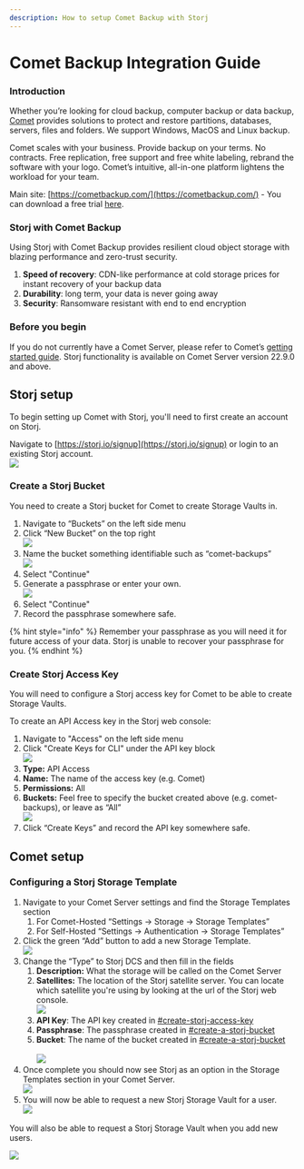 ```yaml
---
description: How to setup Comet Backup with Storj
---
```


# Comet Backup Integration Guide

### Introduction

Whether you’re looking for cloud backup, computer backup or data backup, [Comet](https://cometbackup.com/) provides solutions to protect and restore partitions, databases, servers, files and folders. We support Windows, MacOS and Linux backup.

Comet scales with your business. Provide backup on your terms. No contracts. Free replication, free support and free white labeling, rebrand the software with your logo. Comet’s intuitive, all-in-one platform lightens the workload for your team.

Main site: [https://cometbackup.com/](https://cometbackup.com/) - You can download a free trial [here](https://cometbackup.com/signup).

### Storj with Comet Backup

Using Storj with Comet Backup provides resilient cloud object storage with blazing performance and zero-trust security.

1. **Speed of recovery**: CDN-like performance at cold storage prices for instant recovery of your backup data
2. **Durability**: long term, your data is never going away
3. **Security**: Ransomware resistant with end to end encryption

### Before you begin&#x20;

If you do not currently have a Comet Server, please refer to Comet’s [getting started guide](https://docs.cometbackup.com/latest/). Storj functionality is available on Comet Server version 22.9.0 and above.&#x20;

## Storj setup

To begin setting up Comet with Storj, you'll need to first create an account on Storj.

Navigate to [https://storj.io/signup](https://storj.io/signup) or login to an existing Storj account.\
![](<../.gitbook/assets/image (8).png>)

### Create a Storj Bucket

&#x20;You need to create a Storj bucket for Comet to create Storage Vaults in.&#x20;

1. Navigate to “Buckets” on the left side menu
2. Click “New Bucket” on the top right\
   ![](<../.gitbook/assets/image (4).png>)
3. Name the bucket something identifiable such as “comet-backups”\
   ![](<../.gitbook/assets/image (6).png>)
4. Select "Continue"
5. Generate a passphrase or enter your own.\
   ![](<../.gitbook/assets/image (9).png>)
6. Select "Continue"
7. Record the passphrase somewhere safe.

{% hint style="info" %}
Remember your passphrase as you will need it for future access of your data. Storj is unable to recover your passphrase for you.
{% endhint %}

### Create Storj Access Key

You will need to configure a Storj access key for Comet to be able to create Storage Vaults.&#x20;

To create an API Access key in the Storj web console:

1. Navigate to "Access" on the left side menu
2. Click "Create Keys for CLI" under the API key block\
   ![](<../.gitbook/assets/Screen Shot 2022-09-09 at 9.03.17 AM.png>)
3. **Type:** API Access
4. **Name:** The name of the access key (e.g. Comet)
5. **Permissions:** All
6. **Buckets:** Feel free to specify the bucket created above (e.g. comet-backups), or leave as “All”\
   ![](<../.gitbook/assets/image (7).png>)
7. Click “Create Keys” and record the API key somewhere safe.

## Comet setup

### Configuring a Storj Storage Template

1. Navigate to your Comet Server settings and find the Storage Templates section
   1. &#x20;For Comet-Hosted “Settings -> Storage -> Storage Templates”
   2. For Self-Hosted “Settings -> Authentication -> Storage Templates”
2. Click the green “Add” button to add a new Storage Template.\
   ![](../.gitbook/assets/image.png)
3. Change the “Type” to Storj DCS and then fill in the fields
   1. **Description:** What the storage will be called on the Comet Server
   2. **Satellites:** The location of the Storj satellite server. You can locate which satellite you're using by looking at the url of the Storj web console. \
      ![](<../.gitbook/assets/Screen Shot 2022-09-09 at 9.11.25 AM.png>)
   3. **API Key**: The API key created in [#create-storj-access-key](cometbackup-integration-guide.md#create-storj-access-key "mention")
   4. **Passphrase**: The passphrase created in [#create-a-storj-bucket](cometbackup-integration-guide.md#create-a-storj-bucket "mention")
   5. **Bucket**: The name of the bucket created in [#create-a-storj-bucket](cometbackup-integration-guide.md#create-a-storj-bucket "mention")\
      \
      ![](<../.gitbook/assets/image (10).png>)
4. Once complete you should now see Storj as an option in the Storage Templates section in your Comet Server.\
   ![](<../.gitbook/assets/Storj Storage.png>)
5. You will now be able to request a new Storj Storage Vault for a user.\
   ![](<../.gitbook/assets/image (2).png>)

You will also be able to request a Storj Storage Vault when you add new users.

![](<../.gitbook/assets/Storj New User.png>)
